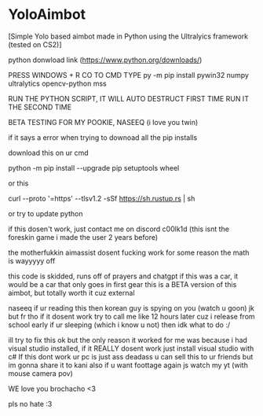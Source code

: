 # YoloAimbot
[Simple Yolo based aimbot made in Python using the Ultralyics framework (tested on CS2)]


python donwload link
(https://www.python.org/downloads/)

PRESS WINDOWS + R
CO TO CMD
TYPE 
py -m pip install pywin32 numpy ultralytics opencv-python mss

RUN THE PYTHON SCRIPT, IT WILL AUTO DESTRUCT FIRST TIME
RUN IT THE SECOND TIME

BETA TESTING FOR MY POOKIE, NASEEQ (i love you twin)


if it says a error when trying to downoad all the pip installs 

download this on ur cmd 

python -m pip install --upgrade pip setuptools wheel

or this

curl --proto '=https' --tlsv1.2 -sSf https://sh.rustup.rs | sh

or try to update python 

if this dosen't work, just contact me on discord c00lk1d (this isnt the foreskin game i made the user 2 years before)



the motherfukkin aimassist dosent fucking work for some reason the math is wayyyyy off

this code is skidded, runs off of prayers and chatgpt 
if this was a car, it would be a car that only goes in first gear
this is a BETA version of this aimbot, but totally worth it cuz external




naseeq if ur reading this then korean guy is spying on you (watch u goon)
jk
but fr tho if it dosent work try to call me like 12 hours later cuz i release from school early
if ur sleeping (which i know u not) then idk what to do :/

ill try to fix this ok but the only reason it worked for me was because i had visual studio installed, if it REALLY dosent work just install visual studio with c# 
If this dont work ur pc is just ass 
deadass u can sell this to ur friends but im gonna share it to kani also
if u want foottage again js watch my yt (with mouse camera pov)

WE love you brochacho <3

pls no hate :3 



